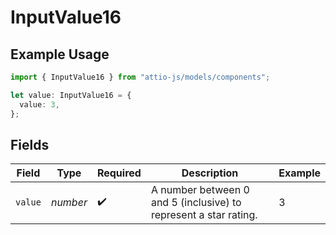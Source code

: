 # InputValue16

## Example Usage

```typescript
import { InputValue16 } from "attio-js/models/components";

let value: InputValue16 = {
  value: 3,
};
```

## Fields

| Field                                                            | Type                                                             | Required                                                         | Description                                                      | Example                                                          |
| ---------------------------------------------------------------- | ---------------------------------------------------------------- | ---------------------------------------------------------------- | ---------------------------------------------------------------- | ---------------------------------------------------------------- |
| `value`                                                          | *number*                                                         | :heavy_check_mark:                                               | A number between 0 and 5 (inclusive) to represent a star rating. | 3                                                                |